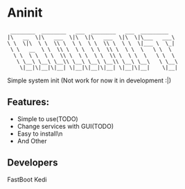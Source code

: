 # Aninit
```
 ________  ________   ___  ________   ___  _________   
|\   __  \|\   ___  \|\  \|\   ___  \|\  \|\___   ___\ 
\ \  \|\  \ \  \\ \  \ \  \ \  \\ \  \ \  \|___ \  \_| 
 \ \   __  \ \  \\ \  \ \  \ \  \\ \  \ \  \   \ \  \  
  \ \  \ \  \ \  \\ \  \ \  \ \  \\ \  \ \  \   \ \  \ 
   \ \__\ \__\ \__\\ \__\ \__\ \__\\ \__\ \__\   \ \__\
    \|__|\|__|\|__| \|__|\|__|\|__| \|__|\|__|    \|__|
```
Simple system init (Not work for now it in development :|)
## Features:
- Simple to use(TODO)
- Change services with GUI(TODO)
- Easy to install\n
- And Other
## Developers
FastBoot
Kedi

